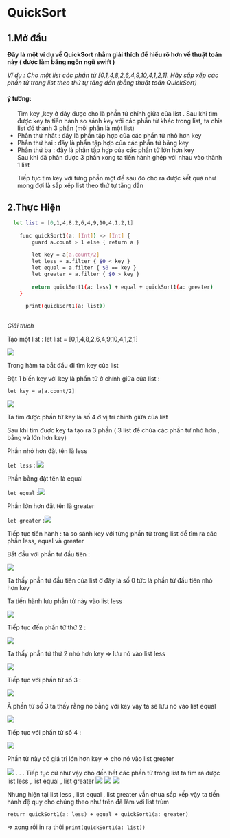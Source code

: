 # QuickSort

## 1.Mở đầu

**Đây là một ví dụ về QuickSort nhằm giải thích để hiểu rõ hơn về thuật toán này ( được làm bằng ngôn ngữ swift )**

*Ví dụ : Cho một list các phần tử [0,1,4,8,2,6,4,9,10,4,1,2,1]. Hãy sắp xếp các phần tử trong list theo thứ tự tăng dần (bằng thuật toán QuickSort)*

#### ý tưởng:

 <ul> Tìm key ,key ở đây được cho là phần tử chính giữa của list .
 Sau khi tìm được key ta tiến hành so sánh key với các phần tử khác trong list, ta chia list đó thành 3 phần (mỗi phần là một list) <li> Phần thứ nhất : đây là phần tập hợp của các phần tử nhỏ hơn key </li><li> Phần thứ hai : đây là phần tập hợp của các phần tử bằng key </li><li> Phần thứ ba : đây là phần tập hợp của các phần tử lớn hơn key </li>
Sau khi đã phân được 3 phần xong ta tiến hành ghép với nhau vào thành 1 list

Tiếp tục tìm key với từng phần một để sau đó cho ra được kết quả như mong đợi là sắp xếp list theo thứ tự tăng dần 
</ul> 

## 2.Thực Hiện  

```sh 
  let list = [0,1,4,8,2,6,4,9,10,4,1,2,1]
  
    func quickSort1(a: [Int]) -> [Int] {
        guard a.count > 1 else { return a }
        
        let key = a[a.count/2]
        let less = a.filter { $0 < key }
        let equal = a.filter { $0 == key }
        let greater = a.filter { $0 > key }
        
        return quickSort1(a: less) + equal + quickSort1(a: greater)
    }
    
      print(quickSort1(a: list))
      
  ```

*Giải thích*

Tạo một list :   let list = [0,1,4,8,2,6,4,9,10,4,1,2,1] 

<img src="http://imgur.com/KaVl9pb.png">

Trong hàm ta bắt đầu đi tìm key của list 

Đặt 1 biến key với key là phần tử ở chính giữa của list :

` let key = a[a.count/2] `

<img src="http://imgur.com/aIWDbby.png">

Ta tìm được phần tử key là số 4 ở vị trí chính giữa của list 

Sau khi tìm được key ta tạo ra 3 phần ( 3 list để chứa các phần tử nhỏ hơn , bằng và lớn hơn key) 

Phần nhỏ hơn  đặt tên là less 

` let less ` : <img src="http://imgur.com/N31xi9O.png">

Phần bằng đặt tên là equal 

` let equal ` :<img src="http://imgur.com/bGvzLeK.png">

Phần lớn hơn  đặt tên là greater 

` let greater ` :<img src="http://imgur.com/031Mj7P.png">

Tiếp tục tiến hành : ta so sánh key với từng phần tử trong list để tìm ra các phần less, equal và greater 

Bắt đầu với phần tử đầu tiên :

<img src="http://imgur.com/DAHs41x.png">

Ta thấy phần tử đầu tiên của list ở đây là số 0 tức là phần tử đầu tiên nhỏ hơn key

Ta tiến hành lưu phần tử này vào list less 

<img src="http://imgur.com/H9srpYP.png">

Tiếp tục đến phần tử thứ 2 :

<img src="http://imgur.com/YF3S8pu.png">

Ta thấy phần tử thứ 2 nhỏ hơn key => lưu nó vào list less 

<img src="http://imgur.com/c2UdigF.png">

Tiếp tục với phần tử số 3 :

<img src="http://imgur.com/69dpHIa.png">

À phần tử số 3 ta thấy rằng nó bằng với key vậy ta sẽ lưu nó vào list equal 

<img src="http://imgur.com/4mNIOOV.png">

Tiếp tục với phần tử số 4 :

<img src="http://imgur.com/rI2GJSR.png">

Phần tử này có giá trị lớn hơn key => cho nó vào list greater 

<img src="http://imgur.com/t4GI3uO.png">
.
.
.
Tiếp tục cứ như vậy cho đến hết các phần tử trong list ta tìm ra được list less , list equal , list greater 

<img src="http://imgur.com/ZbAnTMf.png">
<img src="http://imgur.com/YQzgTiM.png">
<img src="http://imgur.com/QgREP5m.png">

Nhưng hiện tại list less , list equal , list greater vẫn chưa sắp xếp vậy ta tiến hành đệ quy cho chúng theo như trên đã làm với list trùm 

`return quickSort1(a: less) + equal + quickSort1(a: greater)`

=> xong rồi in ra thôi ` print(quickSort1(a: list)) ` 












